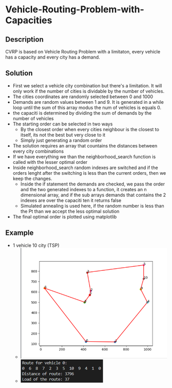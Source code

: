 # Vehicle-Routing-Problem-with-Capacities
## Description

CVRP is based on Vehicle Routing Problem with a limitaton, every vehicle has a capacity and every city has a demand.
## Solution
* First we select a vehicle city combination but there's a limitation. It will only work if the number of cities is dividable by the number of vehicles.
* The cities coordinates are randomly selected between 0 and 1000
* Demands are random values between 1 and 9. It is generated in a while loop until the sum of this array modus the num of vehicles is equals 0.
* the capaciti is determined by dividing the sum of demands by the number of vehicles
* The starting order can be selected in two ways
    * By the closest order when every cities neighbour is the closest to itself, its not the best but very close to it
    * Simply just generating a random order
* The solution requires an array that countains the distances between every city combinations
* If we have everything we than the neighborhood_search function is called with the lesser optimal order
* Inside neighborhood_search random indexes are switched and if the orders lenght after the switching is less than the current orders, then we keep the changes.
    * Inside the if statement the demands are checked, we pass the order and the two generated indexes to a function, it creates an n dimensional array, and if the sub arrays demands that contains the 2 indexes are over the capaciti ten it returns false
    * Simulated annealing is used here, if the random number is less than the Pt than we accept the less optimal solution
* The final optimal order is plotted using matplotlib
## Example
* 1 vehicle 10 city (TSP)
    - ![image](https://github.com/NyAgoston/Vehicle-Routing-Problem-with-Capacities/blob/main/img/1-10.png)
    - ![image](https://github.com/NyAgoston/Vehicle-Routing-Problem-with-Capacities/blob/main/img/1-10r.png)

